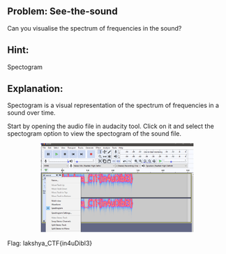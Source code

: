## Problem: See-the-sound

Can you visualise the spectrum of frequencies in the sound?

## Hint:
Spectogram

## Explanation:

Spectogram is a visual representation of the spectrum of frequencies in a sound over time. 

Start by opening the audio file in audacity tool. Click on it and select the spectogram option to view the spectogram of the sound file.

<p align="center">
  <img src="explanation.png" width="350" >
</p>

Flag: lakshya_CTF{in4uDibl3}